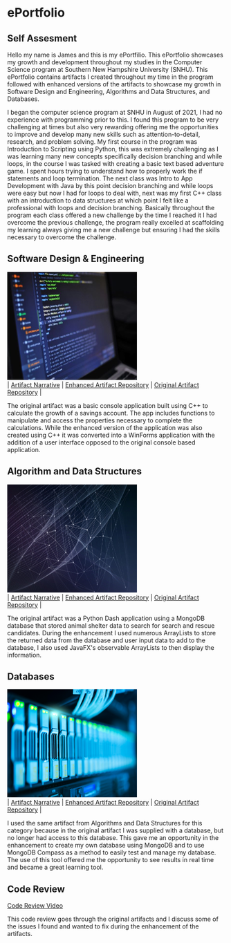# ePortfolio

## Self Assesment

Hello my name is James and this is my ePortfilio. This ePortfolio showcases my growth and development throughout my studies in the Computer Science program at Southern New Hampshire University (SNHU).
This ePortfolio contains artifacts I created throughout my time in the program followed with enhanced versions of the artifacts to showcase my growth in Software Design and Engineering, Algorithms and Data Structures, and Databases.

I began the computer science program at SNHU in August of 2021, I had no experience with programming prior to this. I found this program to be very challenging at times but also very rewarding offering me the opportunities to improve and develop many new skills
such as attention-to-detail, research, and problem solving. My first course in the program was Introduction to Scripting using Python, this was extremely challenging as I was learning many new concepts specifically decision branching and while loops, in the course I was tasked
with creating a basic text based adventure game. I spent hours trying to understand how to properly work the if statements and loop termination. The next class was Intro to App Development with Java by this point decision branching and while loops were easy but now I had for loops to deal with, next was my first C++ class with an introduction to data structures at which point I felt like a professional with loops and decision branching. Basically throughout the program each class offered a new challenge by the time I reached it I had overcome the previous challenge, the program really excelled at scaffolding my learning always giving me a new challenge but ensuring I had the skills necessary to overcome the challenge. 

## Software Design & Engineering

<img src="Misc/SoftwareDesignImg.jpg" height="250" width="300"><br/>
|  [Artifact Narrative](https://github.com/James2589/James2589.github.io/blob/main/AirGead/AirGeadNarrative)  |  [Enhanced Artifact Repository](https://github.com/James2589/James2589.github.io/tree/main/AirGead)  |  [Original Artifact Repository](https://github.com/James2589/James2589.github.io/tree/main/OriginalAirGead) |

The original artifact was a basic console application built using C++ to calculate the growth of a savings account. The app includes functions to manipulate and access the properties necessary to complete the calculations. While the enhanced version of the application
was also created using C++ it was converted into a WinForms application with the addition of a user interface opposed to the original console based application.


## Algorithm and Data Structures

<img src="Misc/AlgorithmsImg.jpg" height="250" width="300"><br/>
|  [Artifact Narrative](https://github.com/James2589/James2589.github.io/blob/main/SalvareGrazioso/SalvareGraziosoNarrative)  |  [Enhanced Artifact Repository](https://github.com/James2589/James2589.github.io/tree/main/SalvareGrazioso)  |  [Original Artifact Repository](https://github.com/James2589/James2589.github.io/tree/main/OriginalSalvareGrazioso) |

The original artifact was a Python Dash application using a MongoDB database that stored animal shelter data to search for search and rescue candidates. During the enhancement I used numerous ArrayLists to store the returned data from the database and user input data to add to 
the database, I also used JavaFX's observable ArrayLists to then display the information.


## Databases

<img src="Misc/DatabasesImg.jpg" height="250" width="300"><br/>
|  [Artifact Narrative](https://github.com/James2589/James2589.github.io/blob/main/SalvareGrazioso/SalvareGraziosoNarrative)  |  [Enhanced Artifact Repository](https://github.com/James2589/James2589.github.io/tree/main/SalvareGrazioso)  |  [Original Artifact Repository](https://github.com/James2589/James2589.github.io/tree/main/OriginalSalvareGrazioso) |

I used the same artifact from Algorithms and Data Structures for this category because in the original artifact I was supplied with a database, but no longer had access to this database. This gave me an opportunity in the enhancement to create my own database using MongoDB
and to use MongoDB Compass as a method to easily test and manage my database. The use of this tool offered me the opportunity to see results in real time and became a great learning tool. 

## Code Review

[Code Review Video](https://www.youtube.com/watch?v=ygKHro2zSFY)

This code review goes through the original artifacts and I discuss some of the issues I found and wanted to fix during the enhancement of the artifacts.
